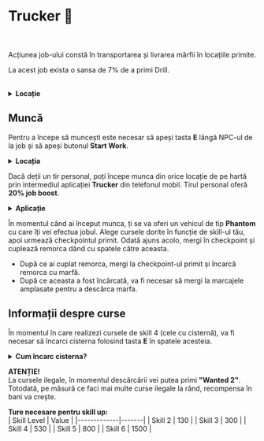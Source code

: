 # Trucker 🚚
<br><br>
Acțiunea job-ului constă în transportarea și livrarea mărfii în locațiile primite.  <br>
<p>La acest job exista o sansa de 7% de a primi  Drill.</p> <br>
<details class="details custom-block">
  <summary><strong>Locație</strong></summary>
  <img src="https://i.imgur.com/zKnnO0t.jpeg" alt="Locația" style="max-width:100%; height:auto;">
</details>


## Muncă  
Pentru a începe să muncești este necesar să apeși tasta **E** lângă NPC-ul de la job și să apeși butonul **Start Work**.  <br>
<details class="details custom-block">
  <summary><strong>Locația</strong></summary>
  <img src="https://i.imgur.com/pKjPpgb.jpeg" alt="Locația" style="max-width:100%; height:auto;">
</details>


Dacă deții un tir personal, poți începe munca din orice locație de pe hartă prin intermediul aplicației **Trucker** din telefonul mobil. Tirul personal oferă **20% job boost**.  <br>
<details class="details custom-block">
  <summary><strong>Aplicație</strong></summary>
  <img src="https://i.imgur.com/Qz1hACz.png" alt="Aplicație" style="max-width:100%; height:auto;">
</details>


În momentul când ai început munca, ți se va oferi un vehicul de tip **Phantom** cu care îți vei efectua jobul. Alege cursele dorite în funcție de skill-ul tău, apoi urmează checkpointul primit. Odată ajuns acolo, mergi în checkpoint și cuplează remorca dând cu spatele către aceasta.  
- După ce ai cuplat remorca, mergi la checkpoint-ul primit și încarcă remorca cu marfă.  
- După ce aceasta a fost încărcată, va fi necesar să mergi la marcajele amplasate pentru a descărca marfa.  

## Informații despre curse  
În momentul în care realizezi cursele de skill 4 (cele cu cisternă), va fi necesar să încarci cisterna folosind tasta **E** în spatele acesteia.  

<details class="details custom-block">
  <summary><strong>Cum încarc cisterna?</strong></summary>
  <video style="max-width:100%; height:auto;" autoplay muted loop>
    <source src="https://i.imgur.com/3C3iLpi.mp4" type="video/mp4">
    Browser-ul tău nu suportă redarea video.
  </video>
</details>

**ATENȚIE!**  
La cursele ilegale, în momentul descărcării vei putea primi **"Wanted 2"**. Totodată, pe măsură ce faci mai multe curse ilegale la rând, recompensa în bani va crește.

**Ture necesare pentru skill up:**  
| Skill Level | Value |
|-------------|-------|
| Skill 2     | 130   |
| Skill 3     | 300   |
| Skill 4     | 530   |
| Skill 5     | 800   |
| Skill 6     | 1500  |